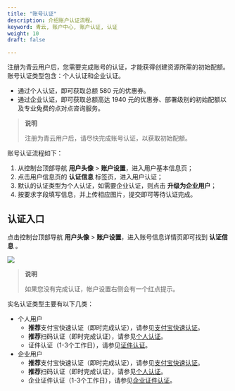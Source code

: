 ```yaml
---
title: "账号认证"
description: 介绍账户认证流程。
keyword: 青云, 账户中心, 账户认证, 认证
weight: 10
draft: false

---
```


注册为青云用户后，您需要完成账号的认证，才能获得创建资源所需的初始配额。账号认证类型包含：个人认证和企业认证。

- 通过个人认证，即可获取总额 580 元的优惠券。
- 通过企业认证，即可获取总额高达 1940 元的优惠券、部署级别的初始配额以及专业免费的点对点咨询服务。

>**说明**
>
>注册为青云用户后，请尽快完成账号认证，以获取初始配额。

账号认证流程如下：

1. 从控制台顶部导航 **用户头像** > **账户设置**，进入用户基本信息页；
2. 点击用户信息页的 **认证信息** 标签页，进入用户认证；
3. 默认的认证类型为个人认证，如需要企业认证，则点击 **升级为企业用户**；
4. 按要求字段填写信息，并上传相应图片，提交即可等待认证完成。

## 认证入口

点击控制台顶部导航 **用户头像** > **账户设置**，进入账号信息详情页即可找到 **认证信息** 。

![](../../_images/user-verify-entry.png)

>**说明**
>
>如果您没有完成认证，帐户设置右侧会有一个红点提示。

实名认证类型主要有以下几类：

- 个人用户
  - **推荐**支付宝快速认证（即时完成认证），请参见[支付宝快速认证](/authorization/account/manual/account_aut/account_person/#支付宝快速认证推荐)。
  - **推荐**扫码认证（即时完成认证），请参见[个人认证](/authorization/account/manual/account_aut/account_person/#扫码认证推荐)。
  - 证件认证（1-3个工作日），请参见[证件认证](/authorization/account/manual/account_aut/account_person/#证件认证)。
- 企业用户
  - **推荐**支付宝快速认证（即时完成认证），请参见[支付宝快速认证](/authorization/account/manual/account_aut/account_boss/#支付宝快速认证推荐)。
  - **推荐**扫码认证（即时完成认证），请参见[个人认证](/authorization/account/manual/account_aut/account_boss/#扫码认证推荐)。
  - 企业证件认证（1-3个工作日），请参见[企业证件认证](/authorization/account/manual/account_aut/account_boss/#企业证件认证)。

